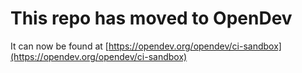 # This repo has moved to OpenDev

It can now be found at [https://opendev.org/opendev/ci-sandbox](https://opendev.org/opendev/ci-sandbox)
